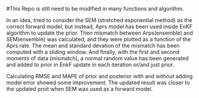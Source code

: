 #This Repo is still need to be modified in many functions and algorithm.

In an idea, tried to consider the SEM (stretched exponential method) as the correct forward model, but instead, Aprs model has been used inside EnKF algorithm to update the prior.
Then mismatch between Arps(ensemble) and SEM(ensemble) was calculated, and they were plotted as a function of the Aprs rate. The mean and standard devation of the mismatch has been computed with a sliding window.
And finally, with the first and second moments of data (mismatch), a normal random value has been generated and added to prior in EnkF update in each iteration or/and just prior.

Calculating RMSE and MAPE of prior and posterior with and without adding model error showed some improvement. The updated result was closer to the updated proit when SEM was used as a forward model.


